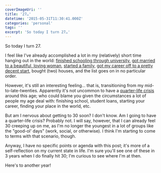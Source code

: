 ```yaml
---
coverImageUri: ''
title: '27…'
datetime: '2015-05-31T11:30:41.000Z'
categories: 'personal'
tags: ''
excerpt: 'So today I turn 27…'
---
```


So today I turn 27.

I feel like I've already accomplished a lot in my (relatively) short time
hanging out in the world:
[finished schooling through university](https://www.brandonmartinez.com/2010/12/16/transitioning-from-college-to-the-workforce/),
[got married to a beautiful, loving woman](https://www.brandonmartinez.com/2014/08/09/six-years-of-wedded-bliss/),
[started a family](https://www.brandonmartinez.com/2014/05/29/2014-martinez-baby-its-a/),
[got my career off to a pretty decent start](https://www.brandonmartinez.com/2015/01/10/yesterdays-big-news-promoted/),
bought (two) houses, and the list goes on in no particular order.

However, it's still an interesting feeling… that is, transitioning from my
mid-to-late-twenties. Apparently it's not uncommon to have a
[quarter-life crisis](http://bmtn.us/1BvLWPn "10 Signs You've Hit Your First Life Crisis At The Age Of 27")
around this age; who could blame you given the circumstances a lot of people my
age deal with: finishing school, student loans, starting your career, finding
your place in the world, etc.

But am I nervous about getting to 30 soon? I don't know. Am I going to have a
quarter-life crisis? Probably not. I will say, however, that I can already feel
30 creeping up on me, as I'm no longer the youngest in a lot of groups like the
"good-ol' days" (work, social, or otherwise). I think I'm starting to come to
terms with that scenario, though.

Anyway, I have no specific points or agenda with this post; it's more of a
self-reflection on my current state in life. I'm sure you'll see one of these in
3 years when I do finally hit 30; I'm curious to see where I'm at then.

Here's to another year!
